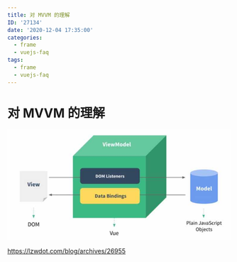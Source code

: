 ```yaml
---
title: 对 MVVM 的理解
ID: '27134'
date: '2020-12-04 17:35:00'
categories:
  - frame
  - vuejs-faq
tags:
  - frame
  - vuejs-faq
---
```


# 对 MVVM 的理解

![](./images/2159068665.jpg)

https://lzwdot.com/blog/archives/26955
 
 
 
 
 
 
 
 
 
 
 
 
 
 
 
 
 
 
 
 
 
 
 
 
 
